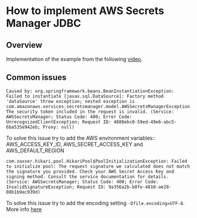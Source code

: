 # How to implement AWS Secrets Manager JDBC

## Overview 
Implementation of the example from the following [video](https://www.youtube.com/watch?v=gIbr6-AR6T8).

## Common issues
```
Caused by: org.springframework.beans.BeanInstantiationException: Failed to instantiate [javax.sql.DataSource]: Factory method 'dataSource' threw exception; nested exception is com.amazonaws.services.secretsmanager.model.AWSSecretsManagerException: The security token included in the request is invalid. (Service: AWSSecretsManager; Status Code: 400; Error Code: UnrecognizedClientException; Request ID: 4880ebc0-59ed-49e6-abc5-6ba535e942eb; Proxy: null)
```
To solve this issue try to add the AWS environment variables:: AWS_ACCESS_KEY_ID, AWS_SECRET_ACCESS_KEY and AWS_DEFAULT_REGION

```
com.zaxxer.hikari.pool.HikariPool$PoolInitializationException: Failed to initialize pool: The request signature we calculated does not match the signature you provided. Check your AWS Secret Access Key and signing method. Consult the service documentation for details. (Service: AWSSecretsManager; Status Code: 400; Error Code: InvalidSignatureException; Request ID: 9a356a2b-b8fe-4810-ae28-08b1b9ec939d)
```
To solve this issue try to add the encoding setting ```-Dfile.encoding=UTF-8```. More info [here](https://stackoverflow.com/questions/70367617/awssecretsmanagerexception-the-request-signature-we-calculated-does-not-match-t)